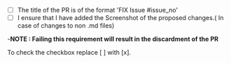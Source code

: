 - [ ] The title of the PR is of the format 'FIX Issue #issue_no'
- [ ] I ensure that I have added the Screenshot of the proposed changes.( In case of changes to non .md files)

-**NOTE : Failing this requirement will result in the discardment of the PR**

To check the checkbox replace [ ] with [x].
